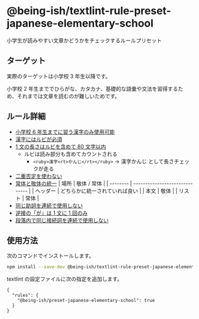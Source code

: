 # @being-ish/textlint-rule-preset-japanese-elementary-school

小学生が読みやすい文章かどうかをチェックするルールプリセット

## ターゲット

実際のターゲットは小学校 3 年生以降です。

小学校 2 年生まででひらがな、カタカナ、基礎的な語彙や文法を習得するため、それまでは文章を読むのが難しいためです。

## ルール詳細

- [小学校 6 年生までに習う漢字のみ使用可能](/packages/textlint-rule-japanese-elementary-school-kanji/)
- [漢字にはルビが必須](/packages/textlint-rule-kanji-needs-ruby/)
- [1 文の長さはルビを含めて 80 文字以内](https://github.com/textlint-rule/textlint-rule-sentence-length)
  - ルビは読み部分も含めてカウントされる
    - `<ruby>漢字<rt>かんじ</rt></ruby>` -> 漢字かんじ として長さチェックが走る
- [二重否定を使わない](https://github.com/textlint-ja/textlint-rule-no-double-negative-ja)
- [常体と敬体の統一](https://github.com/textlint-ja/textlint-rule-no-mix-dearu-desumasu)
  | 場所 | 敬体 / 常体 |
  | -------- | ------------------------------ |
  | ヘッダー | どちらかに統一されていれば良い |
  | 本文 | 敬体 |
  | リスト | 常体 |
- [同じ助詞を連続で使用しない](https://github.com/textlint-ja/textlint-rule-no-doubled-joshi)
- [逆接の「が」は 1 文に 1 回のみ](https://github.com/textlint-ja/textlint-rule-no-doubled-conjunctive-particle-ga)
- [段落内で同じ接続詞を連続で使用しない](https://github.com/textlint-ja/textlint-rule-no-doubled-conjunction)

## 使用方法

次のコマンドでインストールします。

```sh
npm install --save-dev @being-ish/textlint-rule-preset-japanese-elementary-school
```

textlint の設定ファイルに次の指定を追加します。

```json:.textlintrc
{
  "rules": {
    "@being-ish/preset-japanese-elementary-school": true
  }
}
```
